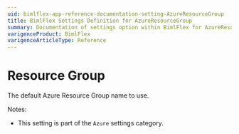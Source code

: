 ```yaml
---
uid: bimlflex-app-reference-documentation-setting-AzureResourceGroup
title: BimlFlex Settings Definition for AzureResourceGroup
summary: Documentation of settings option within BimlFlex for AzureResourceGroup
varigenceProduct: BimlFlex
varigenceArticleType: Reference
---
```


# Resource Group

The default Azure Resource Group name to use.

Notes:

* This setting is part of the `Azure` settings category.


